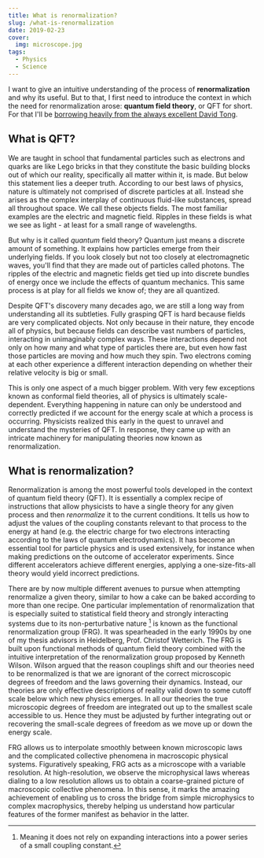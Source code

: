 ```yaml
---
title: What is renormalization?
slug: /what-is-renormalization
date: 2019-02-23
cover:
  img: microscope.jpg
tags:
  - Physics
  - Science
---
```


I want to give an intuitive understanding of the process of **renormalization** and why its useful. But to that, I first need to introduce the context in which the need for renormalization arose: **quantum field theory**, or QFT for short. For that I'll be [borrowing heavily from the always excellent David Tong](http://damtp.cam.ac.uk/user/tong/whatisqft.html).

## What is QFT?

We are taught in school that fundamental particles such as electrons and quarks are like Lego bricks in that they constitute the basic building blocks out of which our reality, specifically all matter within it, is made. But below this statement lies a deeper truth. According to our best laws of physics, nature is ultimately not comprised of discrete particles at all. Instead she arises as the complex interplay of continuous fluid-like substances, spread all throughout space. We call these objects fields. The most familiar examples are the electric and magnetic field. Ripples in these fields is what we see as light - at least for a small range of wavelengths.

But why is it called _quantum_ field theory? Quantum just means a discrete amount of something. It explains how particles emerge from their underlying fields. If you look closely but not too closely at electromagnetic waves, you'll find that they are made out of particles called photons. The ripples of the electric and magnetic fields get tied up into discrete bundles of energy once we include the effects of quantum mechanics. This same process is at play for all fields we know of; they are all quantized.

Despite QFT's discovery many decades ago, we are still a long way from understanding all its subtleties. Fully grasping QFT is hard because fields are very complicated objects. Not only because in their nature, they encode all of physics, but because fields can describe vast numbers of particles, interacting in unimaginably complex ways. These interactions depend not only on how many and what type of particles there are, but even how fast those particles are moving and how much they spin. Two electrons coming at each other experience a different interaction depending on whether their relative velocity is big or small.

This is only one aspect of a much bigger problem. With very few exceptions known as conformal field theories, all of physics is ultimately scale-dependent. Everything happening in nature can only be understood and correctly predicted if we account for the energy scale at which a process is occurring. Physicists realized this early in the quest to unravel and understand the mysteries of QFT. In response, they came up with an intricate machinery for manipulating theories now known as renormalization.

## What is renormalization?

Renormalization is among the most powerful tools developed in the context of quantum field theory (QFT). It is essentially a complex recipe of instructions that allow physicists to have a single theory for any given process and then _renormalize_ it to the current conditions. It tells us how to adjust the values of the coupling constants relevant to that process to the energy at hand (e.g. the electric charge for two electrons interacting according to the laws of quantum electrodynamics). It has become an essential tool for particle physics and is used extensively, for instance when making predictions on the outcome of accelerator experiments. Since different accelerators achieve different energies, applying a one-size-fits-all theory would yield incorrect predictions.

There are by now multiple different avenues to pursue when attempting renormalize a given theory, similar to how a cake can be baked according to more than one recipe. One particular implementation of renormalization that is especially suited to statistical field theory and strongly interacting systems due to its non-perturbative nature [^1] is known as the functional renormalization group (FRG). It was spearheaded in the early 1990s by one of my thesis advisors in Heidelberg, Prof. Christof Wetterich. The FRG is built upon functional methods of quantum field theory combined with the intuitive interpretation of the renormalization group proposed by Kenneth Wilson. Wilson argued that the reason couplings shift and our theories need to be renormalized is that we are ignorant of the correct microscopic degrees of freedom and the laws governing their dynamics. Instead, our theories are only effective descriptions of reality valid down to some cutoff scale below which new physics emerges. In all our theories the true microscopic degrees of freedom are integrated out up to the smallest scale accessible to us. Hence they must be adjusted by further integrating out or recovering the small-scale degrees of freedom as we move up or down the energy scale.

FRG allows us to interpolate smoothly between known microscopic laws and the complicated collective phenomena in macroscopic physical systems. Figuratively speaking, FRG acts as a microscope with a variable resolution. At high-resolution, we observe the microphysical laws whereas dialing to a low resolution allows us to obtain a coarse-grained picture of macroscopic collective phenomena. In this sense, it marks the amazing achievement of enabling us to cross the bridge from simple microphysics to complex macrophysics, thereby helping us understand how particular features of the former manifest as behavior in the latter.

[^1]: Meaning it does not rely on expanding interactions into a power series of a small coupling constant.

